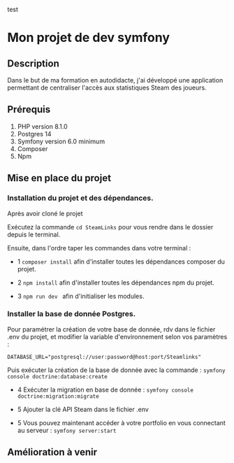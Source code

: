 test
# Mon projet de dev symfony

## Description

Dans le but de ma formation en autodidacte, j'ai développé une application permettant de centraliser l'accès aux statistiques Steam des joueurs.

##	Prérequis

1. PHP version 8.1.0
2. Postgres 14
3. Symfony version 6.0 minimum
4. Composer
5. Npm

##	Mise en place du projet

### Installation du projet et des dépendances.

Après avoir cloné le projet

Exécutez la commande ``cd SteamLinks`` pour vous rendre dans le dossier depuis le terminal.

Ensuite, dans l'ordre taper les commandes dans votre terminal :

- 1 ``composer install`` afin d'installer toutes les dépendances composer du projet.

- 2 ``npm install``      afin d'installer toutes les dépendances npm du projet.
  
- 3 ``npm run dev ``    afin d'initialiser les modules.

### Installer la base de donnée Postgres.

Pour paramétrer la création de votre base de donnée, rdv dans le fichier .env du projet, et modifier la variable d'environnement selon vos paramètres :

``DATABASE_URL="postgresql://user:password@host:port/Steamlinks"``

Puis exécuter la création de la base de donnée avec la commande : ``symfony console doctrine:database:create``


- 4 Exécuter la migration en base de donnée :                                        ``symfony console doctrine:migration:migrate``

- 5 Ajouter la clé API Steam dans le fichier .env

- 5 Vous pouvez maintenant accéder à votre portfolio en vous connectant au serveur : ``symfony server:start``



## Amélioration à venir




